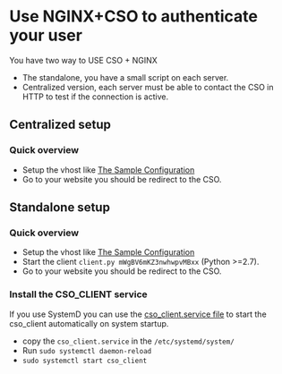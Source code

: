 # Use NGINX+CSO to authenticate your user

You have two way to USE CSO + NGINX

- The standalone, you have a small script on each server.
- Centralized version, each server must be able to contact the CSO in HTTP to test if the connection is active.

## Centralized setup

### Quick overview

- Setup the vhost like [The Sample Configuration](nginx_sample_vhost_centralized.conf)
- Go to your website you should be redirect to the CSO. 

## Standalone setup

### Quick overview

- Setup the vhost like [The Sample Configuration](nginx_sample_vhost_standalone.conf)
- Start the client ```client.py mWgBV6mKZ3nwhwpvMBxx``` (Python >=2.7).
- Go to your website you should be redirect to the CSO.

### Install the CSO_CLIENT service

If you use SystemD you can use the [cso_client.service file](./cso_client/cso_client.service) to start the cso_client automatically on system startup.

- copy the ```cso_client.service``` in the ```/etc/systemd/system/```
- Run ```sudo systemctl daemon-reload```
- ```sudo systemctl start cso_client```

